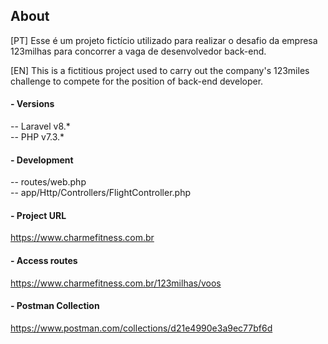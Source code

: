 ## About

[PT]
Esse é um projeto fictício utilizado para realizar o desafio da empresa <br/> 
123milhas para concorrer a vaga de desenvolvedor back-end.

[EN]
This is a fictitious project used to carry out the company's 123miles <br/>
challenge to compete for the position of back-end developer.

#### - Versions
-- Laravel v8.* <br/>
-- PHP v7.3.*

#### - Development
-- routes/web.php <br/>
-- app/Http/Controllers/FlightController.php

#### - Project URL
https://www.charmefitness.com.br

#### - Access routes
https://www.charmefitness.com.br/123milhas/voos

#### - Postman Collection
https://www.postman.com/collections/d21e4990e3a9ec77bf6d
